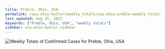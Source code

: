 ```yaml
---
title: Preble, Ohio, USA
permalink: /usa-ohio-butler/weekly_totals/usa-ohio-preble-weekly_totals.html
last_updated: Aug 25, 2021
keywords: ["Preble, Ohio, USA", "weekly totals"]
sidebar: usa-ohio-butler_sidebar
---
```


![Weekly Totals of Confirmed Cases for Preble, Ohio, USA](/covid_tracker/images/graphs/usa-ohio-preble-weekly_totals_graph.png)
